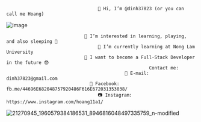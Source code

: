                                       👋 Hi, I’m @dinh37823 (or you can call me Hoang)

![image](https://user-images.githubusercontent.com/81217823/173866069-d77cd4bf-8097-42fb-8329-946aa17ff25d.png)

                                 👀 I’m interested in learning, playing, and also sleeping 🐶
                                      🌱 I’m currently learning at Nong Lam University
                                 💞️ I want to become a Full-Stack Developer in the future 😎
                                                         Contact me:
                                                📧 E-mail: dinh37823@gmail.com
                                   🔔 Facebook: fb.me/44696E682048757920486F616E672031353038/
                                      📷 Instagram: https://www.instagram.com/hoang11a1/

<!---
dinh37823/dinh37823 is a ✨ special ✨ repository because its `README.md` (this file) appears on your GitHub profile.
You can click the Preview link to take a look at your changes.
--->
![21270945_1960579384186531_8946816048497335759_n-modified](https://user-images.githubusercontent.com/81217823/194696031-70b61458-fea6-41c8-a9da-492ac0750daa.jpg)
